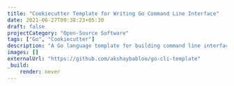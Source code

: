 ```yaml
---
title: "Cookiecutter Template for Writing Go Command Line Interface"
date: 2021-06-27T09:38:23+05:30
draft: false
projectCategory: "Open-Source Software"
tags: ["Go", "Cookiecutter"]
description: "A Go language template for building command line interface made easy by cookiecutter"
images: []
externalUrl: "https://github.com/akshaybabloo/go-cli-template"
_build:
    render: never
---
```

